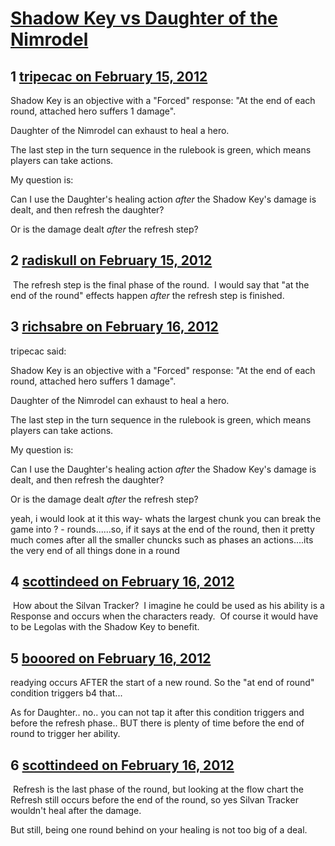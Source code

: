 # [Shadow Key vs Daughter of the Nimrodel](https://community.fantasyflightgames.com/topic/60522-shadow-key-vs-daughter-of-the-nimrodel/)

## 1 [tripecac on February 15, 2012](https://community.fantasyflightgames.com/topic/60522-shadow-key-vs-daughter-of-the-nimrodel/?do=findComment&comment=594795)

Shadow Key is an objective with a "Forced" response: "At the end of each round, attached hero suffers 1 damage".

Daughter of the Nimrodel can exhaust to heal a hero.

The last step in the turn sequence in the rulebook is green, which means players can take actions.

My question is:

Can I use the Daughter's healing action *after* the Shadow Key's damage is dealt, and then refresh the daughter?

Or is the damage dealt *after* the refresh step?

## 2 [radiskull on February 15, 2012](https://community.fantasyflightgames.com/topic/60522-shadow-key-vs-daughter-of-the-nimrodel/?do=findComment&comment=594810)

 The refresh step is the final phase of the round.  I would say that "at the end of the round" effects happen *after* the refresh step is finished.

## 3 [richsabre on February 16, 2012](https://community.fantasyflightgames.com/topic/60522-shadow-key-vs-daughter-of-the-nimrodel/?do=findComment&comment=594854)

tripecac said:

Shadow Key is an objective with a "Forced" response: "At the end of each round, attached hero suffers 1 damage".

Daughter of the Nimrodel can exhaust to heal a hero.

The last step in the turn sequence in the rulebook is green, which means players can take actions.

My question is:

Can I use the Daughter's healing action *after* the Shadow Key's damage is dealt, and then refresh the daughter?

Or is the damage dealt *after* the refresh step?



yeah, i would look at it this way- whats the largest chunk you can break the game into ? - rounds......so, if it says at the end of the round, then it pretty much comes after all the smaller chuncks such as phases an actions....its the very end of all things done in a round

## 4 [scottindeed on February 16, 2012](https://community.fantasyflightgames.com/topic/60522-shadow-key-vs-daughter-of-the-nimrodel/?do=findComment&comment=594870)

 How about the Silvan Tracker?  I imagine he could be used as his ability is a Response and occurs when the characters ready.  Of course it would have to be Legolas with the Shadow Key to benefit.

## 5 [booored on February 16, 2012](https://community.fantasyflightgames.com/topic/60522-shadow-key-vs-daughter-of-the-nimrodel/?do=findComment&comment=594873)

readying occurs AFTER the start of a new round. So the "at end of round" condition triggers b4 that...

As for Daughter.. no.. you can not tap it after this condition triggers and before the refresh phase.. BUT there is plenty of time before the end of round to trigger her ability.

## 6 [scottindeed on February 16, 2012](https://community.fantasyflightgames.com/topic/60522-shadow-key-vs-daughter-of-the-nimrodel/?do=findComment&comment=594880)

 Refresh is the last phase of the round, but looking at the flow chart the Refresh still occurs before the end of the round, so yes Silvan Tracker wouldn't heal after the damage.

But still, being one round behind on your healing is not too big of a deal.

